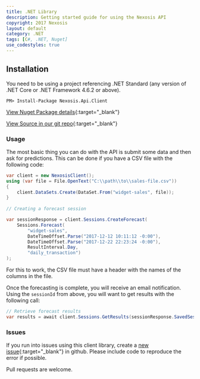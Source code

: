 ```yaml
---
title: .NET Library
description: Getting started guide for using the Nexosis API
copyright: 2017 Nexosis 
layout: default
category: .NET
tags: [C#, .NET, Nuget]
use_codestyles: true
---
```


## Installation

You need to be using a project referencing .NET Standard (any version of .NET Core or .NET Framework 4.6.2 or above).

``` 
PM> Install-Package Nexosis.Api.Client 
```

[View Nuget Package details](https://www.nuget.org/packages/Nexosis.Api.Client/){:target="_blank"}

[View Source in our git repo](https://github.com/Nexosis/nexosisclient-net){:target="_blank"}

### Usage

The most basic thing you can do with the API is submit some data and then ask for predictions. This can be done if you have a CSV file with the following code:

``` csharp
var client = new NexosisClient();
using (var file = File.OpenText("C:\\path\\to\\sales-file.csv"))
{
    client.DataSets.Create(DataSet.From("widget-sales", file));
}
    
// Creating a forecast session

var sessionResponse = client.Sessions.CreateForecast(
    Sessions.Forecast(
        "widget-sales",    
        DateTimeOffset.Parse("2017-12-12 10:11:12 -0:00"), 
        DateTimeOffset.Parse("2017-12-22 22:23:24 -0:00"), 
        ResultInterval.Day,
        "daily_transaction")
);
```

For this to work, the CSV file must have a header with the names of the columns in the file.

Once the forecasting is complete, you will receive an email notification. Using the `sessionId` from
above, you will want to get results with the following call:

```csharp
// Retrieve forecast results
var results = await client.Sessions.GetResults(sessionResponse.SavedSessionId);
```

### Issues
If you run into issues using this client library, create a [new issue](https://github.com/Nexosis/nexosisclient-net/issues/new){:target="_blank"} in github. Please include code to reproduce the error if possible.

Pull requests are welcome.
